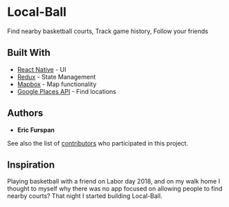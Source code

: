 # Local-Ball

Find nearby basketball courts, Track game history, Follow your friends


## Built With

* [React Native](https://facebook.github.io/react-native/) - UI
* [Redux](https://redux.js.org/) - State Management
* [Mapbox](https://github.com/mapbox/react-native-mapbox-gl) - Map functionality
* [Google Places API](https://developers.google.com/places/web-service/search) - Find locations


## Authors

* **Eric Furspan**

See also the list of [contributors](https://github.com/Quanda/Local-Ball/contributors) who participated in this project.


## Inspiration

Playing basketball with a friend on Labor day 2018, and on my walk home I thought to myself why there
 was no app focused on allowing people to find nearby courts? That night I started building Local-Ball.